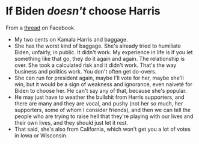# If Biden <i>doesn't</i> choose Harris
From a <a href="https://www.facebook.com/dave.winer.12/posts/1300841583456577?comment_id=1300853373455398&reply_comment_id=1301136613427074">thread</a> on Facebook.
* My two cents on Kamala Harris and baggage.
* She has the worst kind of baggage. She's already tried to humiliate Biden, unfairly, in public. It didn't work. My experience in life is if you let something like that go, they do it again and again. The relationship is over. She took a calculated risk and it didn't work. That's the way business and politics work. You don't often get do-overs. 
* She can run for president again, maybe I'll vote for her, maybe she'll win, but it would be a sign of weakness and ignorance, even naiveté for Biden to choose her. He can't say any of that, because she's popular. 
* He may just have to weather the bullshit from Harris supporters, and there are many and they are vocal, and pushy (not her so much, her supporters, some of whom I consider friends), and then we can tell the people who are trying to raise hell that they're playing with our lives and their own lives, and they should just let it rest. 
* That said, she's also from California, which won't get you a lot of votes in Iowa or Wisconsin.

